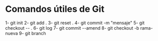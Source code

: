 # Comandos útiles de Git

1- git init
2- git add .
3- git reset .
4- git commit -m "mensaje"
5- git checkout -- .
6- git log
7- git commit --amend
8- git checkout -b rama-nueva
9- git branch